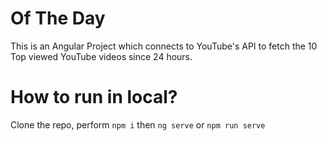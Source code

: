 # Of The Day

This is an Angular Project which connects to YouTube's API to fetch the 10 Top viewed YouTube videos since 24 hours.

# How to run in local?

Clone the repo, perform `npm i` then `ng serve` or `npm run serve` 
